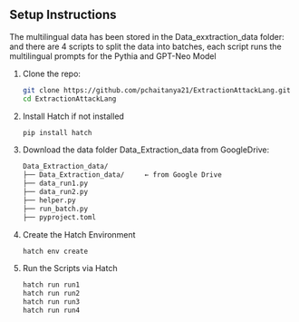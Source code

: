 ## Setup Instructions 

The multilingual data has been stored in the Data_exxtraction_data folder: and there are 4 scripts to split the data into batches, each script runs the multilingual prompts for the Pythia and GPT-Neo Model 

1. Clone the repo:
   ```bash
   git clone https://github.com/pchaitanya21/ExtractionAttackLang.git
   cd ExtractionAttackLang
2. Install Hatch if not installed
   ```bash
   pip install hatch
3. Download the data folder Data_Extraction_data from GoogleDrive:
   ```bash
   Data_Extraction_data/
   ├── Data_Extraction_data/     ← from Google Drive
   ├── data_run1.py
   ├── data_run2.py
   ├── helper.py
   ├── run_batch.py
   ├── pyproject.toml
4. Create the Hatch Environment
   ```bash
   hatch env create
5. Run the Scripts via Hatch
   ```bash
   hatch run run1
   hatch run run2
   hatch run run3
   hatch run run4
